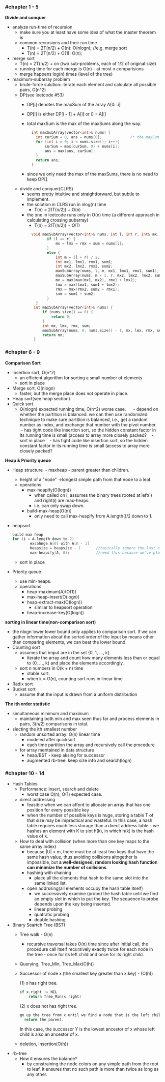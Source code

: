 ### #chapter 1 - 5

**Divide and conquer**
- analyze run-time of recursion 
  - make sure you at least have some idea of what the master theorem is
  - common recursions and their run time
    - T(n) = 2T(n/2) + O(n): O(nlogn); //e.g. merge sort
    - T(n) = 2T(n/2) + O(1): O(n);
- merge sort
  - T(n) = 2T(n/2) + cn (two sub-problems, each of 1/2 of original size)
  - running time for each merge is O(n) - at most n comparisions
  - merge happens log(n) times (level of the tree)
- maximum-subarray problem
  - brute-force sulution: iterate each element and calculate all possible pairs, O(n^2)
  - DP(see leetcode #53)
    - DP[i] denotes the maxSum of the array A[0...i]
    - DP[i] is either DP[i - 1] + A[i] or 0 + A[i]
    - total maxSum is the max of the maxSums along the way.

      ```cpp
        int maxSubArray(vector<int>& nums) {
          int curSum = 0, ans = nums[0];             /* the maxSum from A[0...i) */
          for (int i = 0; i < nums.size(); i++){
              curSum = max(curSum, 0) + nums[i];
              ans = max(ans, curSum);
          }
          return ans;
        }
      ```
    - since we only need the max of the maxSums, there is no need to keep DP[]. 
  - divide and conquer(CLRS)
    - seems pretty intuitive and straightforward, but subtle to implement.
    - the solution in CLRS run in nlog(n) time
      - T(n) = 2(T(n/2)) + O(n)
    - the one in leetcode runs only in O(n) time (a different approach in calculating crossing subarray)
      - T(n) = 2(T(n/2)) + O(1)
       ```cpp
         void maxSubArray(vector<int>& nums, int l, int r, int& mx, int& lmx, int& rmx, int& sum) {
                if (l == r) {
                    mx = lmx = rmx = sum = nums[l];
                }
                else {
                    int m = (l + r) / 2;
                    int mx1, lmx1, rmx1, sum1;
                    int mx2, lmx2, rmx2, sum2;
                    maxSubArray(nums, l, m, mx1, lmx1, rmx1, sum1);
                    maxSubArray(nums, m + 1, r, mx2, lmx2, rmx2, sum2);
                    mx = max(max(mx1, mx2), rmx1 + lmx2);
                    lmx = max(lmx1, sum1 + lmx2);
                    rmx = max(rmx2, sum2 + rmx1);
                    sum = sum1 + sum2;
                }
           }
          int maxSubArray(vector<int>& nums) {
              if (nums.size() == 0) {
                  return 0;
              }
              int mx, lmx, rmx, sum;
              maxSubArray(nums, 0, nums.size() - 1, mx, lmx, rmx, sum);
              return mx;
          }
       ```
### #chapter 6 - 9
**Comparison Sort** 
  - Insertion sort, O(n^2)
    - an efficient algorithm for sorting a small number of elements
    - sort in place
  - Merge sort, O(nlogn)
    - faster, but the merge place does not operate in place.
  - Heap sort(see heap section)
  - Quick sort
    - O(nlogn) expected running time, O(n^2) worse case.
      - depend on whether the partition is balanced. we can then use randomized technique to make sure partition is balanced, i.e., get a random number as index, and exchange that number with the pivot number.
    - has tight code like insertion sort, so the hidden constant factor in its running time is small (access to array more closely packed?
    - sort in place
    - has tight code like insertion sort, so the hidden constant factor in its running time is small (access to array more closely packed?
    
**Heap & Priority queue**

- Heap structure
  - maxheap - parent greater than children.
  - height of a "node" ->longest simple path from that node to a leaf.
  - operations
    - max-heapify(O(logn))
      - when called on i, assumes the binary trees rooted at left(i) and right(i) are max-heaps.
      - i.e. can only swap down.
    - build-max-heap(O(n))
      - only need to call max-heapify from A.length()/2 down to 1. 
    
- heapsort
  ```cpp
  build max heap
  for (i = A.length down to 2)
          excahnge A[0] with A[n - 1]
          heapsize = heapsize - 1       //basically ignore the last element
          max-heapify(A, 0);            //need this because we've placed a random number on the top
  ```     
  - sort in place
  
- Priority queue
  - use min-heaps.
  - operations
    - heap-maximum(A)(O(1))
    - max-heap-insert(O(logn))
    - heap-extract-max(O(logn))
      - similar to heapsort operation
    - heap-increase-key(O(logn))

**sorting in linear time(non-comparison sort)**
- the nlogn lower lower bound only applies to comparison sort. If we can gather information about the sorted order of the input by means other than comparing elements, we can beat the lower bound.
- Counting sort
  - assumes that imput are in the set {0, 1, ..., k}
    - iterate the array and count how many elements less than or equal to {0, ..., k} and place the elements accordingly.
  - sort n numbers in O(k + n) time
    - stable sort.
    - when k = O(n), counting sort runs in linear time
- Radix sort
- Bucket sort
  - assume that the input is drawn from a uniform distribution

**The ith order statistic**
- simultaneous minimum and maximum
  - maintaining both min and max seen thus far and process elements in pairs, 3(n/2) comparisons in total.
- slecting the ith smallest number 
  - random unsorted array: O(n) linear time 
    - modeled after quicksort
    - each time partition the array and recursively call the procedure
  - for array mentained in data structure
    - heap/BST - keep aksing for successor
    - augmented rb-tree: keep size info and search(logn)
 
  
### #chapter 10 - 14
- Hash Tables
  - Performance: insert, search and delete
    - worst case O(n), O(1) expected case.
  - direct addressing
    - feasible when we can afford to allocate an array that has one position for every possible key
    - when the number of possible keys is huge, storing a table T of that size may be impractical and wasteful. In this case, a hash table requires much less storage than a direct address table - we hashes an element with K to slot h(k), in which h(k) is the hash value of k.
  - How to deal with collision (when more than one key maps to the same array index)
    - because |U| > m, there must be at least two keys that have the same hash value, thus avoiding collisions altogether is impossible, but **a well-designed, random looking hash function can minimize the number of collisions**.
    - hashing with chaining
      - place all the elements that hash to the same slot into the same linked list.
    - open addrssing(all elements occupy the hash table itself)
      - we successively examine (probe) the hash table until we find an empty slot in which to put the key. The sequence to probe depends upon the key being inserted.
      - linear probing
      - quatratic probing
      - double hashing
- Binary Seartch Tree (BST)
  - Tree walk - O(n)
    - recursive traversal takes O(n) time since after initial call, the procedure call itself recursively exactly twice for each node in the tree - once for its left child and once for its right child.
  - Querying, Tree_Min, Tree_Max(O(h))
  - Successor of node x (the smallest key greater than x.key) - (O(h))
    
    (1) x has right tree.
    ```cpp
    if x.right != NIL
        return Tree_Min(x.right)
    ```
    
    (2) x does not has right tree. 
    ```cpp
    go up the tree from x until we find a node that is the left child of its parent. 
      return the parent.
    ```
    
    In this case, the successor Y is the lowest ancestor of x whose left child is also an ancestor of x.
  - deletion, insertion(O(h))
- rb-tree
  - How it ensures the balance?
    - by constraining the node colors on any simple path from the root to leaf, it ensures that no such path is more than twice as long as any other.
